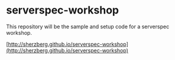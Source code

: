 serverspec-workshop
===============

This repository will be the sample and setup code
for a serverspec workshop.

[http://sherzberg.github.io/serverspec-workshop](http://sherzberg.github.io/serverspec-workshop)
